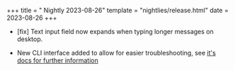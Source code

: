 +++
title = " Nightly 2023-08-26"
template = "nightlies/release.html"
date = 2023-08-26
+++

- [fix] Text input field now expands when typing longer messages on desktop.

- New CLI interface added to allow for easier troubleshooting, see [it's docs for further information](https://docs.acter.global/user/getting-started/cli/)

